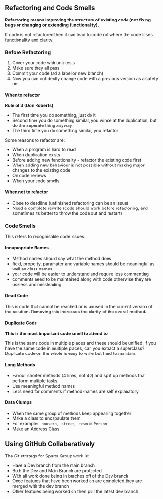 


## Refactoring and Code Smells

**Refactoring means improving the structure of existing code (not fixing bugs or changing or extending functionality).**

If code is not refactored then it can lead to code rot where the code loses functionality and clarity.

### Before Refactoring

1) Cover your code with unit tests
2) Make sure they all pass
3) Commit your code (ad a label or new branch)
4) Now you can cofidently change code with a previous version as a safety net

#### When to refactor

**Rule of 3 (Don Roberts)**
* The first time you do something, just do it
* Second time you do something similar, you wince at the duplication, but do the seperate thing anyway.
* The third time you do something similar, you refactor

Some reasons to refactor are:
* When a program is hard to read
* When duplication exists
* Before adding new functionality - refactor the existing code first
* When adding new behaviour is not possible without making major changes to the existing code
* On code reviews
* When your code smells

#### When not to refactor

* Close to deadline (unfinished refactoring can be an issue)
* Need a complete rewrite (code should work before refactoring, and sometimes its better to throw the code out and restart)

### Code Smells

This refers to recognisable code issues.

#### Innapropriate Names

* Method names should say what the method does
* field, property, paramater and variable names should be meaningful as well as class names
* your code will be easier to understand and require less commenting
* comments need to be maintained along with code otherwise they are useless and missleading

#### Dead Code

This is code that cannot be reached or is unused in the current version of the solution. Removing this increases the clarity of the overall method.

#### Duplicate Code

**This is the most important code smell to attend to**

This is the same code in multiple places and these should be unified. If you have the same code in multiple places, can you extract a superclass? Duplicate code on the whole is easy to write but hard to maintain.

#### Long Methods

* Favour shorter methods (4 lines, not 40) and split up methods that perform multiple tasks.
* Use meaningful method names
* Less need for comments if method-names are self explanatory

#### Data Clumps

* When the same group of methods keep appearing together
* Make a class to encapsulate them
* For example: `_houseno`, `_street`, `_town` in `Person`
* Make an Address Class

## Using GitHub Collaberatively

The Git strategy for Sparta Group work is:
* Have a Dev branch from the main branch
* Both the Dev and Main Branch are protected
* With all work done being in braches off of the Dev branch
* Once features that have been worked on are completed,they are merged with the dev branch
* Other features being worked on then pull the latest dev branch
